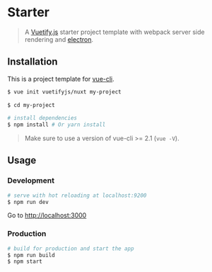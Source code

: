 # Starter

> A [Vuetify.js](https://github.com/vuetifyjs/vuetify) starter project template with webpack server side rendering and 
[electron](https://electron.atom.io).

## Installation

This is a project template for [vue-cli](https://github.com/vuejs/vue-cli).

``` bash
$ vue init vuetifyjs/nuxt my-project  
 
$ cd my-project                
      
# install dependencies
$ npm install # Or yarn install
```

> Make sure to use a version of vue-cli >= 2.1 (`vue -V`).

## Usage

### Development

``` bash
# serve with hot reloading at localhost:9200
$ npm run dev
```

Go to [http://localhost:3000](http://localhost:3000)

### Production

``` bash
# build for production and start the app
$ npm run build
$ npm start
```